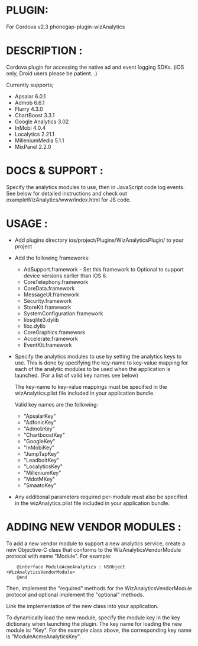 # PLUGIN: 
For Cordova v2.3
phonegap-plugin-wizAnalytics


# DESCRIPTION :

Cordova plugin for accessing the native ad and event logging SDKs. 
(iOS only, Droid users please be patient...)

Currently supports;
- Apsalar 6.0.1
- Admob 6.6.1
- Flurry 4.3.0
- ChartBoost 3.3.1
- Google Analytics 3.02
- InMobi 4.0.4
- Localytics 2.21.1
- MilleniumMedia 5.1.1
- MixPanel 2.2.0



# DOCS & SUPPORT :

Specify the analytics modules to use, then in JavaScript code log events.
See below for detailed instructions and check out exampleWizAnalytics/www/index.html for JS code.

# USAGE :

- Add plugins directory ios/project/Plugins/WizAnalyticsPlugin/ to your project
- Add the following frameworks:
	- AdSupport.framework - Set this framework to Optional to support device versions earlier than iOS 6.
	- CoreTelephony.framework
	- CoreData.framework
	- MessageUI.framework
	- Security.framework
	- StoreKit.framework
	- SystemConfiguration.framework
	- libsqlite3.dylib
	- libz.dylib
	- CoreGraphics.framework
	- Accelerate.framework
	- EventKit.framework

- Specify the analytics modules to use by setting the analytics keys to use.
  This is done by specifying the key-name to key-value mapping for each of the
  analytic modules to be used when the application is launched. (For a list of
  valid key names see below)

  The key-name to key-value mappings must be specified in the wizAnalytics.plist
  file included in your application bundle.

  Valid key names are the following:
	- "ApsalarKey"
	- "AdfonicKey"
	- "AdmobKey"
	- "ChartboostKey"
	- "GoogleKey"
	- "InMobiKey"
	- "JumpTapKey"
	- "LeadboltKey"
	- "LocalyticsKey"
	- "MilleniumKey"
	- "MdotMKey"
	- "SmaatoKey"

- Any additional parameters required per-module must also be specified in the
  wizAnalytics.plist file included in your application bundle.

# ADDING NEW VENDOR MODULES :

To add a new vendor module to support a new analytics service, create a new
Objective-C class that conforms to the WizAnalyticsVendorModule protocol with
name "Module<XXX>".  For example:

		@interface ModuleAcmeAnalytics : NSObject <WizAnalyticsVendorModule>
		@end

Then, implement the "required" methods for the WizAnalyticsVendorModule protocol
and optional implement the "optional" methods.

Link the implementation of the new class into your application.

To dynamically load the new module, specify the module key in the key dictionary
when launching the plugin.  The key name for loading the new module is:
"<class-name>Key".  For the example class above, the corresponding key name
is "ModuleAcmeAnalyticsKey".  
